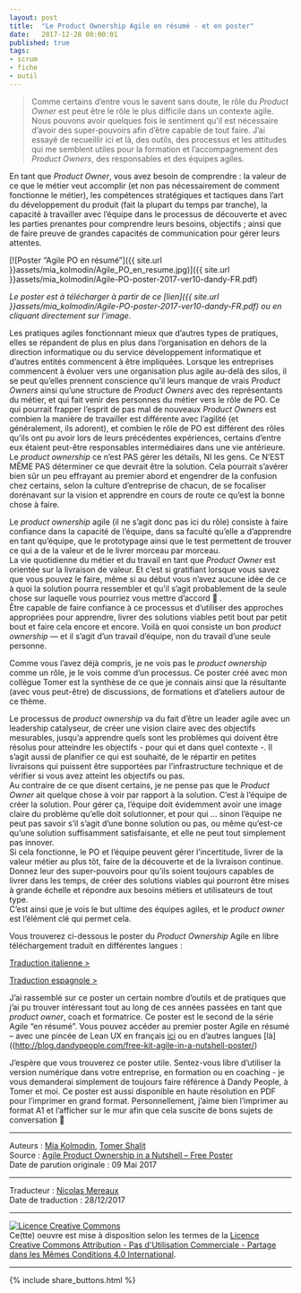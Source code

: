 ```yaml
---
layout: post
title:  "Le Product Ownership Agile en résumé - et en poster"
date:   2017-12-28 00:00:01
published: true
tags: 
- scrum
- fiche
- outil
---
```


> Comme certains d’entre vous le savent sans doute, le rôle du _Product Owner_ est peut être le rôle le plus difficile dans un contexte agile. Nous pouvons avoir quelques fois le sentiment qu’il est nécessaire d’avoir des super-pouvoirs afin d’être capable de tout faire. J’ai essayé de recueillir ici et là, des outils, des processus et les attitudes qui me semblent utiles pour la formation et l’accompagnement des _Product Owners_, des responsables et des équipes agiles.

En tant que _Product Owner_, vous avez besoin de comprendre : la valeur de ce que le métier veut accomplir (et non pas nécessairement de comment fonctionne le métier), les compétences stratégiques et tactiques dans l’art du développement du produit (fait la plupart du temps par tranche), la capacité à travailler avec l’équipe dans le processus de découverte et avec les parties prenantes pour comprendre leurs besoins, objectifs ; ainsi que de faire preuve de grandes capacités de communication pour gérer leurs attentes.

[![Poster “Agile PO en résumé”]({{ site.url }}assets/mia_kolmodin/Agile_PO_en_resume.jpg)]({{ site.url }}assets/mia_kolmodin/Agile-PO-poster-2017-ver10-dandy-FR.pdf)

_Le poster est à télécharger à partir de ce [lien]({{ site.url }}assets/mia_kolmodin/Agile-PO-poster-2017-ver10-dandy-FR.pdf) ou en cliquant directement sur l’image._

Les pratiques agiles fonctionnant mieux que d’autres types de pratiques, elles se répandent de plus en plus dans l’organisation en dehors de la direction informatique ou du service développement informatique et d’autres entités commencent à être impliquées. Lorsque les entreprises commencent à évoluer vers une organisation plus agile au-delà des silos, il se peut qu’elles prennent conscience qu’il leurs manque de vrais _Product Owners_ ainsi qu’une structure de _Product Owners_ avec des représentants du métier, et qui fait venir des personnes du métier vers le rôle de PO. Ce qui pourrait frapper l’esprit de pas mal de nouveaux _Product Owners_ est combien la manière de travailler  est différente avec l’agilité (et généralement, ils adorent), et combien le rôle de PO est différent des rôles qu’ils ont pu avoir lors de leurs précédentes expériences, certains d’entre eux étaient peut-être responsables intermédiaires dans une vie antérieure. Le _product ownership_ ce n’est PAS gérer les détails, NI les gens. Ce N’EST MÊME PAS déterminer ce que devrait être la solution. Cela pourrait s’avérer bien sûr un peu effrayant au premier abord et engendrer de la confusion chez certains, selon la culture d’entreprise de chacun, de se focaliser dorénavant sur la vision et apprendre en cours de route ce qu’est la bonne chose à faire.

Le _product ownership_ agile (il ne s’agit donc pas ici du rôle) consiste à faire confiance dans la capacité de l’équipe, dans sa faculté qu’elle a d’apprendre en tant qu’équipe, que le prototypage ainsi que le test permettent de trouver ce qui a de la valeur et de le livrer morceau par morceau.  
La vie quotidienne du métier et du travail en tant que _Product Owner_ est orientée sur la livraison de valeur. Et c’est si gratifiant lorsque vous savez que vous pouvez le faire, même si au début vous n’avez aucune idée de ce à quoi la solution pourra ressembler et qu’il s’agit probablement de la seule chose sur laquelle vous pourriez vous mettre d’accord 🙂 .  
Être capable de faire confiance à ce processus et d’utiliser des approches appropriées pour apprendre, livrer des solutions viables petit bout par petit bout et faire cela encore et encore.  Voilà en quoi consiste un bon _product ownership_ — et il s’agit d’un travail d’équipe, non du travail d’une seule personne.

Comme vous l’avez déjà compris, je ne vois pas le _product ownership_ comme un rôle, je le vois comme d’un processus. Ce poster créé avec mon collègue Tomer est la synthèse de ce que je connais ainsi que la résultante (avec vous peut-être) de discussions, de formations et d’ateliers autour de ce thème.

Le processus de _product ownership_ va du fait d’être un leader agile avec un leadership catalyseur, de créer une vision claire avec des objectifs mesurables, jusqu’a apprendre quels sont les problèmes qui doivent être résolus pour atteindre les objectifs - pour qui et dans quel contexte -. Il s’agit aussi de planifier ce qui est souhaité, de le répartir en petites livraisons qui puissent être supportées par l’infrastructure technique et de vérifier si vous avez atteint les objectifs ou pas.  
Au contraire de ce que disent certains, je ne pense pas que le _Product Owner_ ait quelque chose à voir par rapport à la solution. C’est à l’équipe de créer la solution. Pour gérer ça, l’équipe doit évidemment avoir une image claire du problème qu’elle doit solutionner, et pour qui … sinon l’équipe ne peut pas savoir s’il s’agit d’une bonne solution ou pas, ou même qu’est-ce qu’une solution suffisamment satisfaisante, et elle ne peut tout simplement pas innover.  
Si cela fonctionne, le PO et l’équipe peuvent gérer l’incertitude, livrer de la valeur métier au plus tôt, faire de la découverte et de la livraison continue. Donnez leur des super-pouvoirs pour qu’ils soient toujours capables de livrer dans les temps, de créer des solutions viables qui pourront être mises à grande échelle et répondre aux besoins métiers et utilisateurs de tout type.  
C’est ainsi que je vois le but ultime des équipes agiles, et le _product owner_ est l’élément clé qui permet cela.

Vous trouverez ci-dessous le poster du _Product Ownership_ Agile en libre téléchargement traduit en différentes langues :

[Traduction italienne >](https://dandypeople.com/blog/translated-to-italian-free-agile-product-ownership-in-a-nutshell-poster/)

[Traduction espagnole >](https://dandypeople.com/blog/translated-to-spanish-agile-product-ownership-in-a-nutshell-poster/)

J’ai rassemblé sur ce poster un certain nombre d’outils et de pratiques que j’ai pu trouver intéressant tout au long de ces années passées en tant que _product owner_, coach et formatrice. Ce poster est le second de la série Agile “en résumé”. Vous pouvez accéder au premier poster Agile en résumé – avec une pincée de Lean UX en français [ici](http://www.les-traducteurs-agiles.org/scrum/fiche/outil/2016/12/25/agile-en-resume.html) ou en d’autres langues [là]((http://blog.dandypeople.com/free-kit-agile-in-a-nutshell-poster/)

J’espère que vous trouverez ce poster utile. Sentez-vous libre d’utiliser la version numérique dans votre entreprise, en formation ou en coaching - je vous demanderai simplement de toujours faire référence à Dandy People, à Tomer et moi. Ce poster est aussi disponible en haute résolution en PDF pour l’imprimer en grand format. Personnellement, j’aime bien l’imprimer au format A1 et l’afficher sur le mur afin que cela suscite de bons sujets de conversation 🙂   

---
Auteurs : [Mia Kolmodin](https://dandypeople.com/team/mia-kolmodin/), 
[Tomer Shalit](https://crisp.se/konsulter/tomer-shalit)  
Source : [Agile Product Ownership in a Nutshell – Free Poster](https://dandypeople.com/blog/product-ownership-in-a-nutshell-free-poster/)  
Date de parution originale : 09 Mai 2017  

---
Traducteur : [Nicolas Mereaux](http://www.les-traducteurs-agiles.org/traducteurs/)  
Date de traduction : 28/12/2017  

---

<a rel="license" href="http://creativecommons.org/licenses/by-nc-sa/4.0/"><img alt="Licence Creative Commons" style="border-width:0" src="http://i.creativecommons.org/l/by-nc-sa/4.0/88x31.png" /></a><br />Ce(tte) oeuvre est mise à disposition selon les termes de la <a rel="license" href="http://creativecommons.org/licenses/by-nc-sa/4.0/">Licence Creative Commons Attribution - Pas d'Utilisation Commerciale - Partage dans les Mêmes Conditions 4.0 International</a>.

---

{% include share_buttons.html %}



